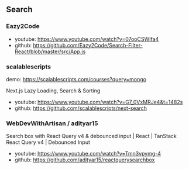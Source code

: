 ## Search

### Eazy2Code

- youtube: https://www.youtube.com/watch?v=07ooCSWIfa4
- github: https://github.com/Eazy2Code/Search-Filter-React/blob/master/src/App.js

### scalablescripts
demo: https://scalablescripts.com/courses?query=mongo

Next.js Lazy Loading, Search & Sorting
- youtube: https://www.youtube.com/watch?v=G7_0VxMRJe4&t=1482s
- github: https://github.com/scalablescripts/next-search

### WebDevWithArtisan / adityar15
Search box with React Query v4 & debounced input | React | TanStack React Query v4 | Debounced Input
- youtube: https://www.youtube.com/watch?v=Tmn3vpymg-4
- github: https://github.com/adityar15/reactquerysearchbox
